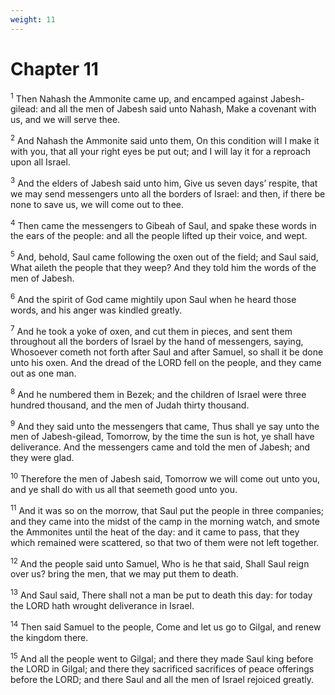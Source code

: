 ```yaml
---
weight: 11
---
```


# Chapter 11

<sup>1</sup> Then Nahash the Ammonite came up, and encamped against Jabesh-gilead: and all the men of Jabesh said unto Nahash, Make a covenant with us, and we will serve thee. 

<sup>2</sup> And Nahash the Ammonite said unto them, On this condition will I make it with you, that all your right eyes be put out; and I will lay it for a reproach upon all Israel. 

<sup>3</sup> And the elders of Jabesh said unto him, Give us seven days’ respite, that we may send messengers unto all the borders of Israel: and then, if there be none to save us, we will come out to thee. 

<sup>4</sup> Then came the messengers to Gibeah of Saul, and spake these words in the ears of the people: and all the people lifted up their voice, and wept. 

<sup>5</sup> And, behold, Saul came following the oxen out of the field; and Saul said, What aileth the people that they weep? And they told him the words of the men of Jabesh. 

<sup>6</sup> And the spirit of God came mightily upon Saul when he heard those words, and his anger was kindled greatly. 

<sup>7</sup> And he took a yoke of oxen, and cut them in pieces, and sent them throughout all the borders of Israel by the hand of messengers, saying, Whosoever cometh not forth after Saul and after Samuel, so shall it be done unto his oxen. And the dread of the LORD fell on the people, and they came out as one man. 

<sup>8</sup> And he numbered them in Bezek; and the children of Israel were three hundred thousand, and the men of Judah thirty thousand. 

<sup>9</sup> And they said unto the messengers that came, Thus shall ye say unto the men of Jabesh-gilead, Tomorrow, by the time the sun is hot, ye shall have deliverance. And the messengers came and told the men of Jabesh; and they were glad. 

<sup>10</sup> Therefore the men of Jabesh said, Tomorrow we will come out unto you, and ye shall do with us all that seemeth good unto you. 

<sup>11</sup> And it was so on the morrow, that Saul put the people in three companies; and they came into the midst of the camp in the morning watch, and smote the Ammonites until the heat of the day: and it came to pass, that they which remained were scattered, so that two of them were not left together. 

<sup>12</sup> And the people said unto Samuel, Who is he that said, Shall Saul reign over us? bring the men, that we may put them to death. 

<sup>13</sup> And Saul said, There shall not a man be put to death this day: for today the LORD hath wrought deliverance in Israel. 

<sup>14</sup> Then said Samuel to the people, Come and let us go to Gilgal, and renew the kingdom there. 

<sup>15</sup> And all the people went to Gilgal; and there they made Saul king before the LORD in Gilgal; and there they sacrificed sacrifices of peace offerings before the LORD; and there Saul and all the men of Israel rejoiced greatly. 


